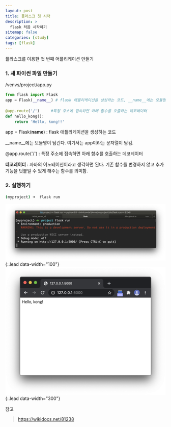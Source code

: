 ```yaml
---
layout: post
title: 플라스크 첫 시작 
description: >
  flask 처음 시작하기 
sitemap: false
categories: [study]
tags: [flask]
---
```

플라스크를 이용한 첫 번째 어플리케이션 만들기

### 1. 새 파이썬 파일 만들기

/venvs/project/app.py

~~~python
from flask import Flask
app = Flask(__name__) # flask 애플리케이션을 생성하는 코드, __name__에는 모듈명이 담긴다. 

@app.route('/')		#특정 주소에 접속하면 아래 함수를 호출하는 데코레이터  
def hello_kong():
    return 'Hello, kong!!'
~~~

app = Flask(__name__) : flask 애플리케이션을 생성하는 코드

__name__에는 모듈명이 담긴다. 여기서는 app이라는 문자열이 담김. 

@app.route('/') : 특정 주소에 접속하면 아래 함수를 호출하는 데코레이터  

**데코레이터** : 자바의 어노테이션이라고 생각하면 된다. 기존 함수를 변경하지 않고 추가 기능을 덧붙일 수 있게 해주는 함수를 의미함. 



### 2. 실행하기 

~~~bash
(myproject) ➜  flask run
~~~

![](/assets/img/flask/flask-1/1.png){:.lead data-width="100"}
![](/assets/img/flask/flask-1/2.png){:.lead data-width="300"}




참고
> https://wikidocs.net/81238





